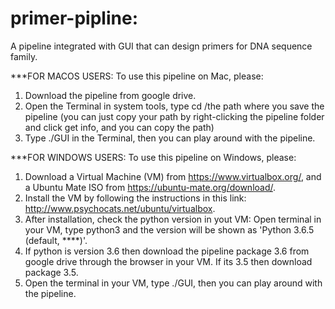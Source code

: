# primer-pipline:
A pipeline integrated with GUI that can design primers for DNA sequence family.

***FOR MACOS USERS:
To use this pipeline on Mac, please:
1. Download the pipeline from google drive. 
2. Open the Terminal in system tools, type cd /the path where you save the pipeline (you can just copy your path by right-clicking the pipeline folder and click get info, and you can copy the path)
3. Type ./GUI in the Terminal, then you can play around with the pipeline.

***FOR WINDOWS USERS:
To use this pipeline on Windows, please:
1. Download a Virtual Machine (VM) from https://www.virtualbox.org/, and a Ubuntu Mate ISO from https://ubuntu-mate.org/download/. 
2. Install the VM by following the instructions in this link: http://www.psychocats.net/ubuntu/virtualbox.
3. After installation, check the python version in yout VM: Open terminal in your VM, type python3 and the version will be shown as 'Python 3.6.5 (default, ****)'.
4. If python is version 3.6 then download the pipeline package 3.6 from google drive through the browser in your VM. If its 3.5 then download package 3.5.
5. Open the terminal in your VM, type ./GUI, then you can play around with the pipeline.
